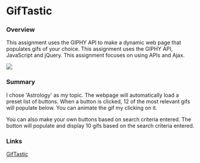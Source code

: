 # GifTastic

### Overview

This assignment uses the GIPHY API to make a dynamic web page that populates gifs of your choice. This assignment uses the GIPHY API, JavaScript and jQuery. This assignment focuses on using APIs and Ajax.


![](images/Giftastic.png)

### Summary

I chose 'Astrology' as my topic. The webpage will automatically load a preset list of buttons. When a button is clicked, 12 of the most relevant gifs will populate below. You can animate the gif my clicking on it. 

You can also make your own buttons based on search criteria entered. The button will populate and display 10 gifs based on the search criteria entered. 

### Links

[GifTastic](https://mv-stack.github.io/GifTastic/)


